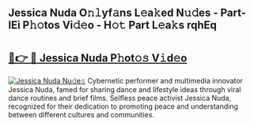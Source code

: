 ## Jessica Nuda O𝚗𝚕yf𝚊ns L𝚎a𝚔ed N𝚞𝚍es - Part-lEi P𝚑𝚘tos Vi𝚍𝚎o - H𝚘𝚝 Part L𝚎a𝚔s rqhEq

# <h2><a href="http://kf0w0u.oniu.top/?m=Jessica+Nuda">🔗👉 🔴 Jessica Nuda P𝚑ot𝚘𝚜 V𝚒d𝚎o</a></h2>

[![Jessica Nuda Nu𝚍e𝚜](https://i.imgur.com/0qMVB7G.gif)](http://kf0w0u.oniu.top/?m=Jessica+Nuda)
Cybernetic performer and multimedia innovator Jessica Nuda, famed for sharing dance and lifestyle ideas through viral dance routines and brief films. Selfless peace activist Jessica Nuda, recognized for their dedication to promoting peace and understanding between different cultures and communities.  
